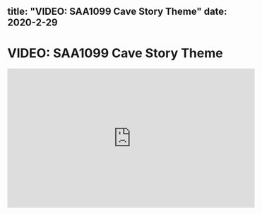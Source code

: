 title: "VIDEO: SAA1099 Cave Story Theme"
date: 2020-2-29
---
# VIDEO: SAA1099 Cave Story Theme
<iframe width="560" height="315" src="https://www.youtube.com/embed/EiNEoWkB3eo" frameborder="0" allow="accelerometer; autoplay; encrypted-media; gyroscope; picture-in-picture" allowfullscreen></iframe>
